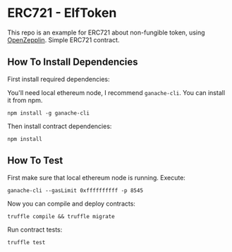# ERC721 - ElfToken

This repo is an example for ERC721 about non-fungible token, using [OpenZepplin](https://github.com/OpenZeppelin/openzeppelin-solidity).
Simple ERC721 contract.

## How To Install Dependencies

First install required dependencies:  
  
You'll need local ethereum node, I recommend `ganache-cli`. You can install it from npm.

```
npm install -g ganache-cli
```

Then install contract dependencies:  

```
npm install
```

## How To Test

First make sure that local ethereum node is running. Execute:

```
ganache-cli --gasLimit 0xffffffffff -p 8545
```

Now you can compile and deploy contracts:

```
truffle compile && truffle migrate
```

Run contract tests:

```
truffle test
```
